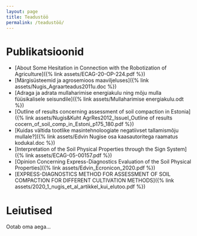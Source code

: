 ```yaml
---
layout: page
title: Teadustöö
permalink: /teadustöö/
---
```


Publikatsioonid
===============
* [About Some Hesitation in Connection with the Robotization of Agriculture]({% link assets/ECAG-20-OP-224.pdf %})
* [Märgisüsteemid ja agrosemioos maaviljeluses]({% link assets/Nugis_Agraarteadus2011u.doc %})
* [Adraga ja adrata mullaharimise energiakulu ning mõju mulla füüsikalisele seisundile]({% link assets/Mullaharimise energiakulu.odt %})
* [Outline of results concerning assessment of soil compaction in Estonia]({% link assets/Nugis&Kuht AgrRes2012_IssueI_Outline of results cocern_of_soil_comp_in_Estoni_p175_180.pdf %})
* [Kuidas vältida tootlike masintehnoloogiate negatiivset tallamismõju mullale?]({% link assets/Edvin Nugise osa kaasautoritega raamatus kodukal.doc %})
* [Interpretation of the Soil Physical Properties through the Sign System]({% link assets/ECAG-05-00157.pdf %})
* [Opinion Concerning Express-Diagnostics Evaluation of the Soil Physical Properties]({% link assets/Edvin_Ecronicon_2020.pdf %})
* [EXPRESS-DIAGNOSTICS METHOD FOR ASSESSMENT OF SOIL COMPACTION FOR DIFFERENT CULTIVATION METHODS]({% link assets/2020_1_nugis_et_al_artikkel_kui_elutoo.pdf %})


Leiutised
=========

Ootab oma aega...